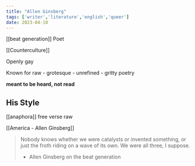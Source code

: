 ```yaml
---
title: "Allen Ginsberg"
tags: ['writer','literature','english','queer']
date: 2023-04-10
---
```

[[beat generation]] Poet 

[[Counterculture]]

Openly gay 

Known for raw - grotesque - unrefined - gritty poetry

**meant to be heard, not read** 

## His Style
 [[anaphora]]
free verse
raw 


[[America - Allen Ginsberg]]

> Nobody knows whether we were catalysts or invented something, or just the froth riding on a wave of its own. We were all three, I suppose. 
> - Allen Ginsberg on the beat generation 